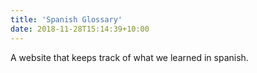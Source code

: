 ```yaml
---
title: 'Spanish Glossary'
date: 2018-11-28T15:14:39+10:00
---
```


A website that keeps track of what we learned in spanish.

